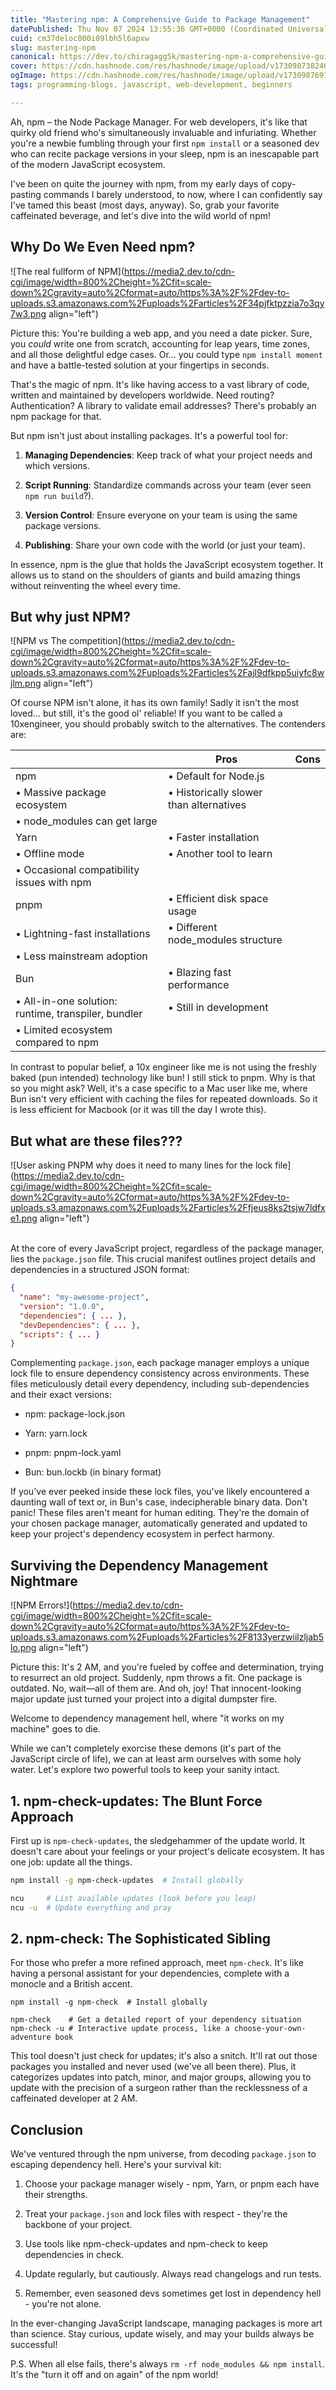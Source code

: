```yaml
---
title: "Mastering npm: A Comprehensive Guide to Package Management"
datePublished: Thu Nov 07 2024 13:55:36 GMT+0000 (Coordinated Universal Time)
cuid: cm37deloc000i09lbh5l6apxw
slug: mastering-npm
canonical: https://dev.to/chiragagg5k/mastering-npm-a-comprehensive-guide-to-package-management-3h0m
cover: https://cdn.hashnode.com/res/hashnode/image/upload/v1730987382404/8c353aef-0840-4aab-9522-98e7ead036ed.png
ogImage: https://cdn.hashnode.com/res/hashnode/image/upload/v1730987691310/68a58351-dda9-4031-86c3-278fbb049398.png
tags: programming-blogs, javascript, web-development, beginners

---
```


Ah, npm – the Node Package Manager. For web developers, it's like that quirky old friend who's simultaneously invaluable and infuriating. Whether you're a newbie fumbling through your first `npm install` or a seasoned dev who can recite package versions in your sleep, npm is an inescapable part of the modern JavaScript ecosystem.

I've been on quite the journey with npm, from my early days of copy-pasting commands I barely understood, to now, where I can confidently say I've tamed this beast (most days, anyway). So, grab your favorite caffeinated beverage, and let's dive into the wild world of npm!

## Why Do We Even Need npm?

![The real fullform of NPM](https://media2.dev.to/cdn-cgi/image/width=800%2Cheight=%2Cfit=scale-down%2Cgravity=auto%2Cformat=auto/https%3A%2F%2Fdev-to-uploads.s3.amazonaws.com%2Fuploads%2Farticles%2F34pjfktpzzia7o3qy7w3.png align="left")

Picture this: You're building a web app, and you need a date picker. Sure, you *could* write one from scratch, accounting for leap years, time zones, and all those delightful edge cases. Or... you could type `npm install moment` and have a battle-tested solution at your fingertips in seconds.

That's the magic of npm. It's like having access to a vast library of code, written and maintained by developers worldwide. Need routing? Authentication? A library to validate email addresses? There's probably an npm package for that.

But npm isn't just about installing packages. It's a powerful tool for:

1. **Managing Dependencies**: Keep track of what your project needs and which versions.
    
2. **Script Running**: Standardize commands across your team (ever seen `npm run build`?).
    
3. **Version Control**: Ensure everyone on your team is using the same package versions.
    
4. **Publishing**: Share your own code with the world (or just your team).
    

In essence, npm is the glue that holds the JavaScript ecosystem together. It allows us to stand on the shoulders of giants and build amazing things without reinventing the wheel every time.

## But why just NPM?

![NPM vs The competition](https://media2.dev.to/cdn-cgi/image/width=800%2Cheight=%2Cfit=scale-down%2Cgravity=auto%2Cformat=auto/https%3A%2F%2Fdev-to-uploads.s3.amazonaws.com%2Fuploads%2Farticles%2Fajl9dfkpp5uiyfc8wjlm.png align="left")

Of course NPM isn't alone, it has its own family! Sadly it isn't the most loved... but still, it's the good ol' reliable! If you want to be called a 10xengineer, you should probably switch to the alternatives. The contenders are:

|  | Pros | Cons |
| --- | --- | --- |
| npm | • Default for Node.js  
• Massive package ecosystem | • Historically slower than alternatives  
• node\_modules can get large |
| Yarn | • Faster installation  
• Offline mode | • Another tool to learn  
• Occasional compatibility issues with npm |
| pnpm | • Efficient disk space usage  
• Lightning-fast installations | • Different node\_modules structure  
• Less mainstream adoption |
| Bun | • Blazing fast performance  
• All-in-one solution: runtime, transpiler, bundler | • Still in development  
• Limited ecosystem compared to npm |

In contrast to popular belief, a 10x engineer like me is not using the freshly baked (pun intended) technology like bun! I still stick to pnpm. Why is that so you might ask? Well, it's a case specific to a Mac user like me, where Bun isn't very efficient with caching the files for repeated downloads. So it is less efficient for Macbook (or it was till the day I wrote this).

## But what are these files???

![User asking PNPM why does it need to many lines for the lock file](https://media2.dev.to/cdn-cgi/image/width=800%2Cheight=%2Cfit=scale-down%2Cgravity=auto%2Cformat=auto/https%3A%2F%2Fdev-to-uploads.s3.amazonaws.com%2Fuploads%2Farticles%2Ffjeus8ks2tsjw7ldfxe1.png align="left")

[  
](https://media2.dev.to/cdn-cgi/image/width=800%2Cheight=%2Cfit=scale-down%2Cgravity=auto%2Cformat=auto/https%3A%2F%2Fdev-to-uploads.s3.amazonaws.com%2Fuploads%2Farticles%2Ffjeus8ks2tsjw7ldfxe1.png)At the core of every JavaScript project, regardless of the package manager, lies the `package.json` file. This crucial manifest outlines project details and dependencies in a structured JSON format:

```json
{
  "name": "my-awesome-project",
  "version": "1.0.0",
  "dependencies": { ... },
  "devDependencies": { ... },
  "scripts": { ... }
}
```

Complementing `package.json`, each package manager employs a unique lock file to ensure dependency consistency across environments. These files meticulously detail every dependency, including sub-dependencies and their exact versions:

* npm: package-lock.json
    
* Yarn: yarn.lock
    
* pnpm: pnpm-lock.yaml
    
* Bun: bun.lockb (in binary format)
    

If you've ever peeked inside these lock files, you've likely encountered a daunting wall of text or, in Bun's case, indecipherable binary data. Don't panic! These files aren't meant for human editing. They're the domain of your chosen package manager, automatically generated and updated to keep your project's dependency ecosystem in perfect harmony.

## Surviving the Dependency Management Nightmare

![NPM Errors!](https://media2.dev.to/cdn-cgi/image/width=800%2Cheight=%2Cfit=scale-down%2Cgravity=auto%2Cformat=auto/https%3A%2F%2Fdev-to-uploads.s3.amazonaws.com%2Fuploads%2Farticles%2F8133yerzwiilzljab5lo.png align="left")

Picture this: It's 2 AM, and you're fueled by coffee and determination, trying to resurrect an old project. Suddenly, npm throws a fit. One package is outdated. No, wait—all of them are. And oh, joy! That innocent-looking major update just turned your project into a digital dumpster fire.

Welcome to dependency management hell, where "it works on my machine" goes to die.

While we can't completely exorcise these demons (it's part of the JavaScript circle of life), we can at least arm ourselves with some holy water. Let's explore two powerful tools to keep your sanity intact.

## 1\. npm-check-updates: The Blunt Force Approach

First up is `npm-check-updates`, the sledgehammer of the update world. It doesn't care about your feelings or your project's delicate ecosystem. It has one job: update all the things.

```bash
npm install -g npm-check-updates  # Install globally

ncu     # List available updates (look before you leap)
ncu -u  # Update everything and pray
```

## 2\. npm-check: The Sophisticated Sibling

For those who prefer a more refined approach, meet `npm-check`. It's like having a personal assistant for your dependencies, complete with a monocle and a British accent.

```plaintext
npm install -g npm-check  # Install globally

npm-check    # Get a detailed report of your dependency situation
npm-check -u # Interactive update process, like a choose-your-own-adventure book
```

This tool doesn't just check for updates; it's also a snitch. It'll rat out those packages you installed and never used (we've all been there). Plus, it categorizes updates into patch, minor, and major groups, allowing you to update with the precision of a surgeon rather than the recklessness of a caffeinated developer at 2 AM.

## Conclusion

We've ventured through the npm universe, from decoding `package.json` to escaping dependency hell. Here's your survival kit:

1. Choose your package manager wisely - npm, Yarn, or pnpm each have their strengths.
    
2. Treat your `package.json` and lock files with respect - they're the backbone of your project.
    
3. Use tools like npm-check-updates and npm-check to keep dependencies in check.
    
4. Update regularly, but cautiously. Always read changelogs and run tests.
    
5. Remember, even seasoned devs sometimes get lost in dependency hell - you're not alone.
    

In the ever-changing JavaScript landscape, managing packages is more art than science. Stay curious, update wisely, and may your builds always be successful!

P.S. When all else fails, there's always `rm -rf node_modules && npm install`. It's the "turn it off and on again" of the npm world!